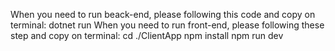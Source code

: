 When you need to run beack-end, please following this code and copy on terminal:
dotnet run
When you need to run front-end, please following these step and copy on terminal:
cd ./ClientApp
npm install
npm run dev

